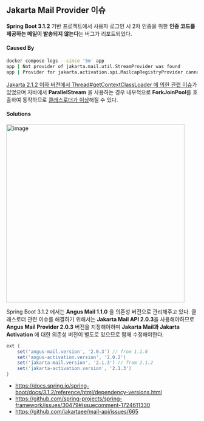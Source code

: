 ## Jakarta Mail Provider 이슈

**Spring Boot 3.1.2** 기반 프로젝트에서 사용자 로그인 시 2차 인증을 위한 **인증 코드를 제공하는 메일이 발송되지 않는다**는 버그가 리포트되었다.

#### Caused By

```sh
docker compose logs --since '5m' app
app | Not provider of jakarta.mail.util.StreamProvider was found
app | Provider for jakarta.activation.spi.MailcapRegistryProvider cannot be found
```

[Jakarta 2.1.2 이하 버전에서 Thread#getContextClassLoader 에 의한 관련 이슈](https://github.com/jakartaee/mail-api/issues/665)가 있었으며 자바에서 **ParallelStream** 을 사용하는 경우 내부적으로 **ForkJoinPool**를 호출하여 동작하므로 [클래스로더가 이상](https://github.com/spring-projects/spring-boot/issues/3984)해질 수 있다.


#### Solutions

<img width="469" alt="image" src="https://github.com/user-attachments/assets/82e45589-beea-4d90-93e2-5cc24fdf1c9e">

Spring Boot 3.1.2 에서는 **Angus Mail 1.1.0** 을 의존성 버전으로 관리해주고 있다. 클래스로더 관련 이슈를 해결하기 위해서는 **Jakarta Mail API 2.0.3**을 사용해야하므로 **Angus Mail Provider 2.0.3** 버전을 지정해야하며 **Jakarta Mail과 Jakarta Activation** 에 대한 의존성 버전이 별도로 있으므로 함께 수정해야한다.

```groovy build.gradle
ext {
    set('angus-mail.version', '2.0.3') // from 1.1.0
    set('angus-activation.version', '2.0.2')
    set('jakarta-mail.version', '2.1.3') // from 2.1.2
    set('jakarta-activation.version', '2.1.3')
}
```

- https://docs.spring.io/spring-boot/docs/3.1.2/reference/html/dependency-versions.html
- https://github.com/spring-projects/spring-framework/issues/30479#issuecomment-1724611330
- https://github.com/jakartaee/mail-api/issues/665
